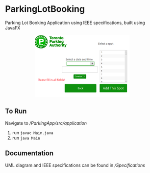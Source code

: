 # ParkingLotBooking
Parking Lot Booking Application using IEEE specifications, built using JavaFX
<div align="center">
<img src="./ParkingApp/src//resources/login.png" alt="Login Page"/>
</div>

## To Run
Navigate to */ParkingApp/src/application* 
1. run ```javac Main.java```
2. run ```java Main```


## Documentation
UML diagram and IEEE specifications can be found in */Specifications*



